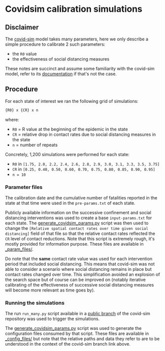 # Covidsim calibration simulations

## Disclaimer

The [covid-sim](https://github.com/mrc-ide/covid-sim) model takes many parameters, here we only describe a simple procedure to calibrate 2 such parameters:
- the `R0` value
- the effectiveness of social distancing measures 

These notes are succinct and assume some familiarity with the covid-sim model, refer to its [documentation](https://github.com/mrc-ide/covid-sim/blob/master/docs/inputs-and-outputs.md) if that's not the case.

## Procedure

For each state of interest we ran the following grid of simulations:
```latex
{R0} x {CR} x n
```

where:
- `R0` = R value at the beginning of the epidemic in the state
- `CR` = relative drop in contact rates due to social distancing measures in the state 
- `n` = number of repeats
 
Concretely, 1,200 simulations were performed for each state:
- `R0` in `[1.75, 2.0, 2.2, 2.4, 2.6, 2.8, 2.9, 3.0, 3.1, 3.3, 3.5, 3.75]`
- `CR` in `[0.25, 0.40, 0.50, 0.60, 0.70, 0.75, 0.80, 0.85, 0.90, 0.95]`
- `n = 10`

### Parameter files

The calibration date and the cumulative number of fatalities reported in the state at that time were used in the `pre-params.txt` of each state.

Publicly available information on the successive confinement and social distancing interventions was used to create a base `input-params.txt` for each state. The [generate_covidsim_params.py](generate_covidsim_params.py) script was then used to change the `[Relative spatial contact rates over time given social distancing]` field of that file so that the relative contact rates reflected the `CR` level of contact reductions. Note that this script is extremely rough, it's mostly provided for information purpose. These files are available in [_param_files/](_param_files/).

Do note that the **same** contact rate value was used for each intervention period that included social distancing. This means that covid-sim was not able to consider a scenario where social distancing remains in place but contact rates changed over time. This simplification avoided an explosion of the search space but of course can be improved on (notably iterative calibrating of the effectiveness of successive social distancing measures will become more relevant as time goes by).

### Running the simulations

The run `run_many.py` script available in a [public branch](https://github.com/mrc-ide/covid-sim/tree/matt-gretton-dann/full_run_sample.py/data) of the covid-sim repository was used to trigger the simulations.

The [generate_covidsim_params.py](generate_covidsim_params.py) script was used to generate the configuration files consumed by that script. These files are available in [_config_files/](_config_files/) but note that the relative paths and data they refer to are to be understood in the context of the covid-sim branch link above.
